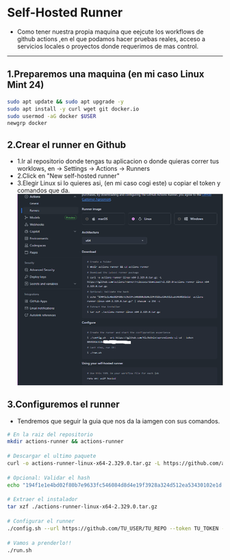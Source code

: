 # Self-Hosted Runner
* Como tener nuestra propia maquina que eejcute los workflows de github actions ,en el que podamos hacer pruebas reales, acceso a servicios locales o proyectos donde requerimos de mas control.

---

## 1.Preparemos una maquina (en mi caso Linux Mint 24)
```bash
sudo apt update && sudo apt upgrade -y
sudo apt install -y curl wget git docker.io
sudo usermod -aG docker $USER
newgrp docker
```
## 2.Crear el runner en Github
* 1.Ir al repositorio donde tengas tu aplicacion o donde quieras correr tus worklows, en -> Settings -> Actions -> Runners
* 2.Click en "New self-hosted runner"
* 3.Elegir Linux si lo quieres asi, (en mi caso cogi este) u copiar el token y comandos que da.
![IMAGEN DE LA UBICACION DEL RUNNER](./images/runner.png)

## 3.Configuremos el runner
* Tendremos que seguir la guia que nos da la iamgen con sus comandos.
```bash
# En la raiz del repositorio
mkdir actions-runner && actions-runner

# Descargar el ultimo paquete
curl -o actions-runner-linux-x64-2.329.0.tar.gz -L https://github.com/actions/runner/releases/download/v2.329.0/actions-runner-linux-x64-2.329.0.tar.gz

# Opcional: Validar el hash
echo "194f1e1e4bd02f80b7e9633fc546084d8d4e19f3928a324d512ea53430102e1d  actions-runner-linux-x64-2.329.0.tar.gz" | shasum -a 256 -c

# Extraer el instalador
tar xzf ./actions-runner-linux-x64-2.329.0.tar.gz

# Configurar el runner 
./config.sh --url https://github.com/TU_USER/TU_REPO --token TU_TOKEN --name vicrounix_runner --lables self-hosted,linux,vicrounix --work _work --replace

# Vamos a prenderlo!!
./run.sh
```